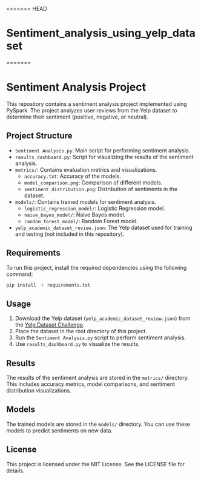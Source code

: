 <<<<<<< HEAD
# Sentiment_analysis_using_yelp_dataset
=======
# Sentiment Analysis Project

This repository contains a sentiment analysis project implemented using PySpark. The project analyzes user reviews from the Yelp dataset to determine their sentiment (positive, negative, or neutral).

## Project Structure

- `Sentiment Analysis.py`: Main script for performing sentiment analysis.
- `results_dashboard.py`: Script for visualizing the results of the sentiment analysis.
- `metrics/`: Contains evaluation metrics and visualizations.
  - `accuracy.txt`: Accuracy of the models.
  - `model_comparison.png`: Comparison of different models.
  - `sentiment_distribution.png`: Distribution of sentiments in the dataset.
- `models/`: Contains trained models for sentiment analysis.
  - `logistic_regression_model/`: Logistic Regression model.
  - `naive_bayes_model/`: Naive Bayes model.
  - `random_forest_model/`: Random Forest model.
- `yelp_academic_dataset_review.json`: The Yelp dataset used for training and testing (not included in this repository).

## Requirements

To run this project, install the required dependencies using the following command:

```bash
pip install -r requirements.txt
```

## Usage

1. Download the Yelp dataset (`yelp_academic_dataset_review.json`) from the [Yelp Dataset Challenge](https://www.yelp.com/dataset).
2. Place the dataset in the root directory of this project.
3. Run the `Sentiment Analysis.py` script to perform sentiment analysis.
4. Use `results_dashboard.py` to visualize the results.

## Results

The results of the sentiment analysis are stored in the `metrics/` directory. This includes accuracy metrics, model comparisons, and sentiment distribution visualizations.

## Models

The trained models are stored in the `models/` directory. You can use these models to predict sentiments on new data.

## License

This project is licensed under the MIT License. See the LICENSE file for details.
